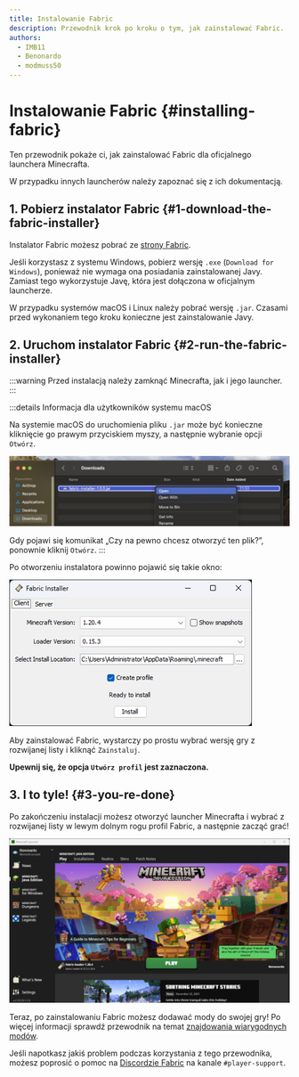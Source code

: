 ```yaml
---
title: Instalowanie Fabric
description: Przewodnik krok po kroku o tym, jak zainstalować Fabric.
authors:
  - IMB11
  - Benonardo
  - modmuss50
---
```


# Instalowanie Fabric {#installing-fabric}

Ten przewodnik pokaże ci, jak zainstalować Fabric dla oficjalnego launchera Minecrafta.

W przypadku innych launcherów należy zapoznać się z ich dokumentacją.

## 1. Pobierz instalator Fabric {#1-download-the-fabric-installer}

Instalator Fabric możesz pobrać ze [strony Fabric](https://fabricmc.net/use/).

Jeśli korzystasz z systemu Windows, pobierz wersję `.exe` (`Download for Windows`), ponieważ nie wymaga ona posiadania zainstalowanej Javy. Zamiast tego wykorzystuje Javę, która jest dołączona w oficjalnym launcherze.

W przypadku systemów macOS i Linux należy pobrać wersję `.jar`. Czasami przed wykonaniem tego kroku konieczne jest zainstalowanie Javy.

## 2. Uruchom instalator Fabric {#2-run-the-fabric-installer}

:::warning
Przed instalacją należy zamknąć Minecrafta, jak i jego launcher.
:::

:::details Informacja dla użytkowników systemu macOS

Na systemie macOS do uruchomienia pliku `.jar` może być konieczne kliknięcie go prawym przyciskiem myszy, a następnie wybranie opcji `Otwórz`.

![Menu kontekstowe macOS z instalatorem Fabric](/assets/players/installing-fabric/macos-downloads.png)

Gdy pojawi się komunikat „Czy na pewno chcesz otworzyć ten plik?”, ponownie kliknij `Otwórz`.
:::

Po otworzeniu instalatora powinno pojawić się takie okno:

![Instalator Fabric z wyróżnionym tekstem „Zainstaluj”](/assets/players/installing-fabric/installer-screen.png)

Aby zainstalować Fabric, wystarczy po prostu wybrać wersję gry z rozwijanej listy i kliknąć `Zainstaluj`.

**Upewnij się, że opcja `Utwórz profil` jest zaznaczona.**

## 3. I to tyle! {#3-you-re-done}

Po zakończeniu instalacji możesz otworzyć launcher Minecrafta i wybrać z rozwijanej listy w lewym dolnym rogu profil Fabric, a następnie zacząć grać!

![Launcher Minecrafta z wybranym profilem Fabric](/assets/players/installing-fabric/launcher-screen.png)

Teraz, po zainstalowaniu Fabric możesz dodawać mody do swojej gry! Po więcej informacji sprawdź przewodnik na temat [znajdowania wiarygodnych modów](./finding-mods).

Jeśli napotkasz jakiś problem podczas korzystania z tego przewodnika, możesz poprosić o pomoc na [Discordzie Fabric](https://discord.gg/v6v4pMv) na kanale `#player-support`.
